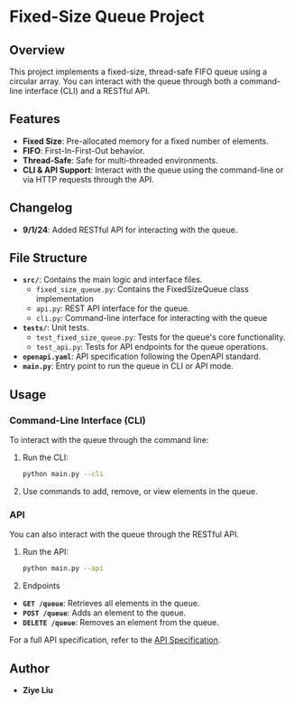 # Fixed-Size Queue Project

## Overview

This project implements a fixed-size, thread-safe FIFO queue using a circular array. You can interact with the queue 
through both a command-line interface (CLI) and a RESTful API.

## Features
- **Fixed Size**: Pre-allocated memory for a fixed number of elements.
- **FIFO**: First-In-First-Out behavior.
- **Thread-Safe**: Safe for multi-threaded environments.
- **CLI & API Support**: Interact with the queue using the command-line or via HTTP requests through the API.

## Changelog
- **9/1/24**: Added RESTful API for interacting with the queue.

## File Structure
- **`src/`**: Contains the main logic and interface files.
  - `fixed_size_queue.py`: Contains the FixedSizeQueue class implementation
  - `api.py`: REST API interface for the queue.
  - `cli.py`: Command-line interface for interacting with the queue
- **`tests/`**: Unit tests.
  - `test_fixed_size_queue.py`: Tests for the queue's core functionality.
  - `test_api.py`: Tests for API endpoints for the queue operations.
- **`openapi.yaml`**: API specification following the OpenAPI standard.
- **`main.py`**: Entry point to run the queue in CLI or API mode.

## Usage
### Command-Line Interface (CLI)
To interact with the queue through the command line:
1. Run the CLI:
    ```bash
    python main.py --cli
    ```
2. Use commands to add, remove, or view elements in the queue.

### API
You can also interact with the queue through the RESTful API.
1. Run the API:
    ```bash
    python main.py --api
    ```

2. Endpoints
- **`GET /queue`**: Retrieves all elements in the queue.
- **`POST /queue`**: Adds an element to the queue.
- **`DELETE /queue`**: Removes an element from the queue.

For a full API specification, refer to the [API Specification](./api-specification.md).

## Author
- **Ziye Liu**